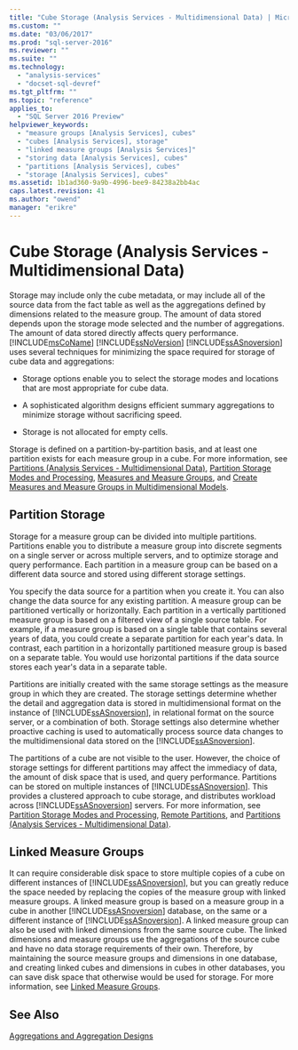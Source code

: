 ```yaml
---
title: "Cube Storage (Analysis Services - Multidimensional Data) | Microsoft Docs"
ms.custom: ""
ms.date: "03/06/2017"
ms.prod: "sql-server-2016"
ms.reviewer: ""
ms.suite: ""
ms.technology: 
  - "analysis-services"
  - "docset-sql-devref"
ms.tgt_pltfrm: ""
ms.topic: "reference"
applies_to: 
  - "SQL Server 2016 Preview"
helpviewer_keywords: 
  - "measure groups [Analysis Services], cubes"
  - "cubes [Analysis Services], storage"
  - "linked measure groups [Analysis Services]"
  - "storing data [Analysis Services], cubes"
  - "partitions [Analysis Services], cubes"
  - "storage [Analysis Services], cubes"
ms.assetid: 1b1ad360-9a9b-4996-bee9-84238a2bb4ac
caps.latest.revision: 41
ms.author: "owend"
manager: "erikre"
---
```

# Cube Storage (Analysis Services - Multidimensional Data)
  Storage may include only the cube metadata, or may include all of the source data from the fact table as well as the aggregations defined by dimensions related to the measure group. The amount of data stored depends upon the storage mode selected and the number of aggregations. The amount of data stored directly affects query performance. [!INCLUDE[msCoName](../../a9notintoc/includes/msconame-md.md)] [!INCLUDE[ssNoVersion](../../a9notintoc/includes/ssnoversion-md.md)] [!INCLUDE[ssASnoversion](../../a9notintoc/includes/ssasnoversion-md.md)] uses several techniques for minimizing the space required for storage of cube data and aggregations:  
  
-   Storage options enable you to select the storage modes and locations that are most appropriate for cube data.  
  
-   A sophisticated algorithm designs efficient summary aggregations to minimize storage without sacrificing speed.  
  
-   Storage is not allocated for empty cells.  
  
 Storage is defined on a partition-by-partition basis, and at least one partition exists for each measure group in a cube. For more information, see [Partitions &#40;Analysis Services - Multidimensional Data&#41;](../../analysis-services/multidimensional-models-olap-logical-cube-objects/partitions-analysis-services-multidimensional-data.md), [Partition Storage Modes and Processing](../../analysis-services/multidimensional-models-olap-logical-cube-objects/partitions-partition-storage-modes-and-processing.md), [Measures and Measure Groups](../../analysis-services/multidimensional-models/measures-and-measure-groups.md), and [Create Measures and Measure Groups in Multidimensional Models](../../analysis-services/multidimensional-models/create-measures-and-measure-groups-in-multidimensional-models.md).  
  
## Partition Storage  
 Storage for a measure group can be divided into multiple partitions. Partitions enable you to distribute a measure group into discrete segments on a single server or across multiple servers, and to optimize storage and query performance. Each partition in a measure group can be based on a different data source and stored using different storage settings.  
  
 You specify the data source for a partition when you create it. You can also change the data source for any existing partition. A measure group can be partitioned vertically or horizontally. Each partition in a vertically partitioned measure group is based on a filtered view of a single source table. For example, if a measure group is based on a single table that contains several years of data, you could create a separate partition for each year's data. In contrast, each partition in a horizontally partitioned measure group is based on a separate table. You would use horizontal partitions if the data source stores each year's data in a separate table.  
  
 Partitions are initially created with the same storage settings as the measure group in which they are created. The storage settings determine whether the detail and aggregation data is stored in multidimensional format on the instance of [!INCLUDE[ssASnoversion](../../a9notintoc/includes/ssasnoversion-md.md)], in relational format on the source server, or a combination of both. Storage settings also determine whether proactive caching is used to automatically process source data changes to the multidimensional data stored on the [!INCLUDE[ssASnoversion](../../a9notintoc/includes/ssasnoversion-md.md)].  
  
 The partitions of a cube are not visible to the user. However, the choice of storage settings for different partitions may affect the immediacy of data, the amount of disk space that is used, and query performance. Partitions can be stored on multiple instances of [!INCLUDE[ssASnoversion](../../a9notintoc/includes/ssasnoversion-md.md)]. This provides a clustered approach to cube storage, and distributes workload across [!INCLUDE[ssASnoversion](../../a9notintoc/includes/ssasnoversion-md.md)] servers. For more information, see [Partition Storage Modes and Processing](../../analysis-services/multidimensional-models-olap-logical-cube-objects/partitions-partition-storage-modes-and-processing.md), [Remote Partitions](../../analysis-services/multidimensional-models-olap-logical-cube-objects/partitions-remote-partitions.md), and [Partitions &#40;Analysis Services - Multidimensional Data&#41;](../../analysis-services/multidimensional-models-olap-logical-cube-objects/partitions-analysis-services-multidimensional-data.md).  
  
## Linked Measure Groups  
 It can require considerable disk space to store multiple copies of a cube on different instances of [!INCLUDE[ssASnoversion](../../a9notintoc/includes/ssasnoversion-md.md)], but you can greatly reduce the space needed by replacing the copies of the measure group with linked measure groups. A linked measure group is based on a measure group in a cube in another [!INCLUDE[ssASnoversion](../../a9notintoc/includes/ssasnoversion-md.md)] database, on the same or a different instance of [!INCLUDE[ssASnoversion](../../a9notintoc/includes/ssasnoversion-md.md)]. A linked measure group can also be used with linked dimensions from the same source cube. The linked dimensions and measure groups use the aggregations of the source cube and have no data storage requirements of their own. Therefore, by maintaining the source measure groups and dimensions in one database, and creating linked cubes and dimensions in cubes in other databases, you can save disk space that otherwise would be used for storage. For more information, see [Linked Measure Groups](../../analysis-services/multidimensional-models/linked-measure-groups.md).  
  
## See Also  
 [Aggregations and Aggregation Designs](../../analysis-services/multidimensional-models-olap-logical-cube-objects/aggregations-and-aggregation-designs.md)  
  
  